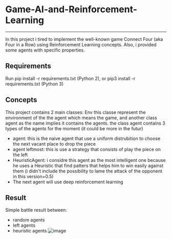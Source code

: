 # Game-AI-and-Reinforcement-Learning
-------------------------------------
In this project i tired to implement the well-known game Connect Four  (aka  Four in a Row) using Reinforcement Learning concepts. Also, i provided some agents with specific properties.

Requirements
-----------
Run pip install -r requirements.txt (Python 2), or pip3 install -r requirements.txt (Python 3)

Concepts
-----------
This project contains 2 main classes: Env this classe represent the environment of the the agent which means the game, and another class agent as the name implies it contains the agents.
the class agent contains 3 types of the agents for the moment (it could be more in the futur)
* agent: this is the naive agent that use a uniform distrubition to choose the next vacant place to drop the piece
* agent leftmost: this is use a strategy that consists of play the piece on the left 
* HeuristicAgent: i considre this agent as the most intelligent one because he uses a Heuristic that find patters that helps him to win easily against them (i didn't include the possibility to lame the attack of the opponent in this version=0.5)
* The next agent will use deep reinforcement learning


Result
-----------
Simple battle result between:
- random agents
- left agents
- heuristic agents
![image](https://user-images.githubusercontent.com/52492864/128024170-b75ccee1-f253-4464-8a95-d635a98e4a56.png)
